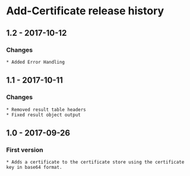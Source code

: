 # Add-Certificate release history

## 1.2 - 2017-10-12

### Changes

    * Added Error Handling

## 1.1 - 2017-10-11

### Changes

    * Removed result table headers
    * Fixed result object output

## 1.0 - 2017-09-26

### First version

    * Adds a certificate to the certificate store using the certificate key in base64 format.